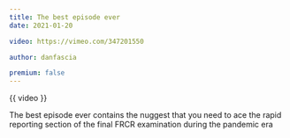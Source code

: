 ```yaml
---
title: The best episode ever
date: 2021-01-20

video: https://vimeo.com/347201550

author: danfascia

premium: false
---
```


{{ video }}

The best episode ever contains the nuggest that you need to ace the rapid reporting section of the final FRCR examination during the pandemic era